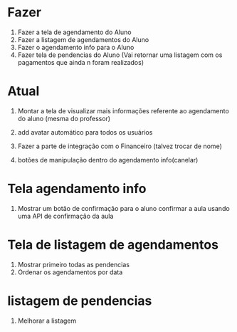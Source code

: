 # Fazer

1. Fazer a tela de agendamento do Aluno
2. Fazer a listagem de agendamentos do Aluno
3. Fazer o agendamento info para o Aluno 
4. Fazer tela de pendencias do Aluno (Vai retornar uma listagem com os pagamentos que ainda n foram realizados)




# Atual
1. Montar a tela de visualizar mais informações referente ao agendamento do aluno (mesma do professor)
2. add avatar automático para todos os usuários


1. Fazer a parte de integração com o Financeiro (talvez trocar de nome)
2. botões de manipulação dentro do agendamento info(canelar)



# Tela agendamento info
1. Mostrar um botão de confirmação para o aluno confirmar a aula usando uma API de confirmação da aula

# Tela de listagem de agendamentos
1. Mostrar primeiro todas as pendencias
2. Ordenar os agendamentos por data

# listagem de pendencias
1. Melhorar a listagem 
